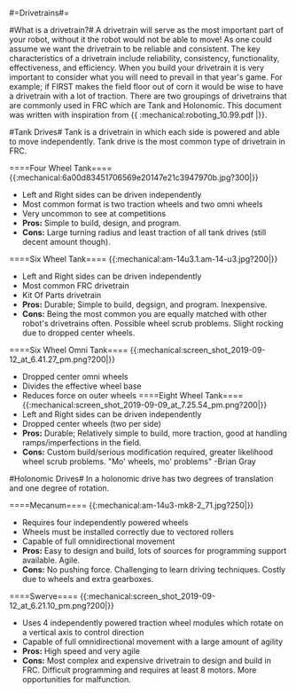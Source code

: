 #=Drivetrains#=


#What is a drivetrain?#
A drivetrain will serve as the most important part of your robot, without it the robot would not be able to move! As one could assume we want the drivetrain to be reliable and consistent. The key characteristics of a drivetrain include reliability, consistency, functionality, effectiveness, and efficiency. When you build your drivetrain it is very important to consider what you will need to prevail in that year's game. For example; if FIRST makes the field floor out of corn it would be wise to have a drivetrain with a lot of traction. There are two groupings of drivetrains that are commonly used in FRC which are Tank and Holonomic. This document was written with inspiration from {{ :mechanical:roboting_10.99.pdf |}}.

#Tank Drives#
Tank is a drivetrain in which each side is powered and able to move independently. Tank drive is the most common type of drivetrain in FRC.

====Four Wheel Tank====
{{:mechanical:6a00d83451706569e20147e21c3947970b.jpg?300|}}
  - Left and Right sides can be driven independently 
  - Most common format is two traction wheels and two omni wheels
  - Very uncommon to see at competitions
  - __**Pros:**__ Simple to build, design, and program.
  - __**Cons:**__ Large turning radius and least traction of all tank drives (still decent amount though).

====Six Wheel Tank====
{{:mechanical:am-14u3.1.am-14-u3.jpg?200|}}
  - Left and Right sides can be driven independently 
  - Most common FRC drivetrain
  - Kit Of Parts drivetrain
  - __**Pros:**__ Durable; Simple to build, degsign, and program. Inexpensive.
  - __**Cons:**__ Being the most common you are equally matched with other robot's drivetrains often. Possible wheel scrub problems. Slight rocking due to dropped center wheels.

====Six Wheel Omni Tank====
{{:mechanical:screen_shot_2019-09-12_at_6.41.27_pm.png?200|}}
  - Dropped center omni wheels
  - Divides the effective wheel base
  - Reduces force on outer wheels
====Eight Wheel Tank====
{{:mechanical:screen_shot_2019-09-09_at_7.25.54_pm.png?200|}}
  - Left and Right sides can be driven independently 
  - Dropped center wheels (two per side)
  - __**Pros:**__ Durable; Relatively simple to build, more traction, good at handling ramps/imperfections in the field.
  - __**Cons:**__ Custom build/serious modification required, greater likelihood wheel scrub problems. "Mo' wheels, mo' problems" -Brian Gray

#Holonomic Drives#
In a holonomic drive has two degrees of translation and one degree of rotation.

====Mecanum====
{{:mechanical:am-14u3-mk8-2_71.jpg?250|}}
  - Requires four independently powered wheels
  - Wheels must be installed correctly due to vectored rollers
  - Capable of full omnidirectional movement
  - __**Pros:**__ Easy to design and build, lots of sources for programming support available. Agile.
  - __**Cons:**__ No pushing force. Challenging to learn driving techniques. Costly due to wheels and extra gearboxes.

====Swerve==== 
{{:mechanical:screen_shot_2019-09-12_at_6.21.10_pm.png?200|}}
  - Uses 4 independently powered traction wheel modules which rotate on a vertical  axis to control direction
  - Capable of full omnidirectional movement with a large amount of agility
  - __**Pros:**__ High speed and very agile
  - __**Cons:**__ Most complex and expensive drivetrain to design and build in FRC. Difficult programming and requires at least 8 motors. More opportunities for malfunction.
